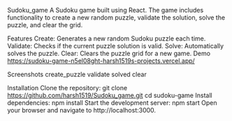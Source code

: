 Sudoku_game
A Sudoku game built using React. The game includes functionality to create a new random puzzle, validate the solution, solve the puzzle, and clear the grid.

Features
Create: Generates a new random Sudoku puzzle each time.
Validate: Checks if the current puzzle solution is valid.
Solve: Automatically solves the puzzle.
Clear: Clears the puzzle grid for a new game.
Demo
https://sudoku-game-n5el08ght-harsh1519s-projects.vercel.app/

Screenshots
create_puzzle validate solved clear

Installation
Clone the repository:
git clone https://github.com/harsh1519/Sudoku_game.git
cd sudoku-game
Install dependencies:
npm install
Start the development server:
npm start
Open your browser and navigate to http://localhost:3000.
